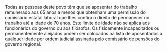 ﻿Todas as pessoas deste povo têm que se aposentar do trabalho remunerado aos 65 anos a menos que obtenham uma permissão do comissário estatal laboral que lhes confira o direito de permanecer no trabalho até a idade de 70 anos. Este limite de idade não se aplica aos funcionários do governo ou aos filósofos. Os fisicamente incapacitados ou permanentemente aleijados podem ser colocados na lista de aposentados a qualquer idade por ordem judicial assinada pelo comissário de pensões do governo regional.